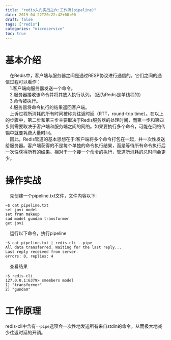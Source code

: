 ```yaml
---
title: "redis入门实战之六:工作流(pipeline)"
date: 2019-04-22T20:22:42+08:00
draft: false
tags: ["redis"]
categories: "microservice"
toc: true
---
```

# 基本介绍
&emsp;在Redis中，客户端与服务器之间是通过RESP协议进行通信的。它们之间的通信过程可以看作：  
&emsp;1.客户端向服务器发送一个命令。  
&emsp;2.服务器接收该命令并将其放入执行队列。（因为Redis是单线程的）  
&emsp;3.命令被执行。  
&emsp;4.服务器将命令执行的结果返回客户端。  
&emsp;上诉过程所消耗的所有时间被称为往返时延（RTT，round-trip time）。在以上的步骤中，第二步和第三步主要取决于Redis服务器的处理时间，而第一步和第四步则需要取决于客户端和服务端之间的网络。如果要执行多个命令，可能在网络传输中就要耗费大量时间。  
&emsp;因此，Redis管道的基本思想在于:客户端将多个命令打包在一起，并一次性发送给服务器。客户端获得的不是每个单独的命令执行结果，而是等待所有命令执行后一次性获得所有的结果。相对于一个接一个命令的执行，管道所消耗的总时间会更少。  

# 操作实战
&emsp;先创建一个pipeline.txt文件，文件内容以下:
```jshelllanguage
~$ cat pipeline.txt 
set jovi model
set fran makeup
sad model gundam transformer
get jovi
```
&emsp;运行以下命令，执行pipeline
```jshelllanguage
~$ cat pipeline.txt | redis-cli --pipe
All data transferred. Waiting for the last reply...
Last reply received from server.
errors: 0, replies: 4
```
&emsp;查看结果
```jshelllanguage
~$ redis-cli 
127.0.0.1:6379> smembers model
1) "transformer"
2) "gundam"
```

# 工作原理
redis-cli中含有`--pipe`选项会一次性地发送所有来自stdin的命令，从而极大地减少往返时延的开销。

